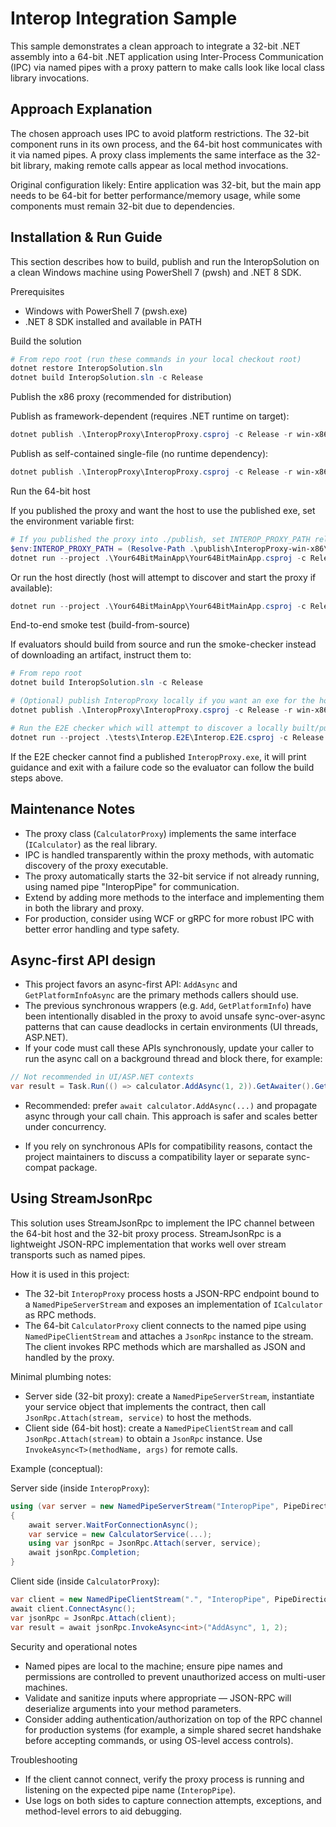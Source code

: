 # Interop Integration Sample

This sample demonstrates a clean approach to integrate a 32-bit .NET assembly into a 64-bit .NET application using Inter-Process Communication (IPC) via named pipes with a proxy pattern to make calls look like local class library invocations.

## Approach Explanation

The chosen approach uses IPC to avoid platform restrictions. The 32-bit component runs in its own process, and the 64-bit host communicates with it via named pipes. A proxy class implements the same interface as the 32-bit library, making remote calls appear as local method invocations.

Original configuration likely: Entire application was 32-bit, but the main app needs to be 64-bit for better performance/memory usage, while some components must remain 32-bit due to dependencies.

## Installation & Run Guide

This section describes how to build, publish and run the InteropSolution on a clean Windows machine using PowerShell 7 (pwsh) and .NET 8 SDK.

Prerequisites
- Windows with PowerShell 7 (pwsh.exe)
- .NET 8 SDK installed and available in PATH

Build the solution

```powershell
# From repo root (run these commands in your local checkout root)
dotnet restore InteropSolution.sln
dotnet build InteropSolution.sln -c Release
```

Publish the x86 proxy (recommended for distribution)

Publish as framework-dependent (requires .NET runtime on target):

```powershell
dotnet publish .\InteropProxy\InteropProxy.csproj -c Release -r win-x86 --self-contained false -o .\publish\InteropProxy-win-x86
```

Publish as self-contained single-file (no runtime dependency):

```powershell
dotnet publish .\InteropProxy\InteropProxy.csproj -c Release -r win-x86 --self-contained true -p:PublishSingleFile=true -o .\publish\InteropProxy-win-x86-self
```

Run the 64-bit host

If you published the proxy and want the host to use the published exe, set the environment variable first:

```powershell
# If you published the proxy into ./publish, set INTEROP_PROXY_PATH relative to repo root
$env:INTEROP_PROXY_PATH = (Resolve-Path .\publish\InteropProxy-win-x86\InteropProxy.exe).Path
dotnet run --project .\Your64BitMainApp\Your64BitMainApp.csproj -c Release
```

Or run the host directly (host will attempt to discover and start the proxy if available):

```powershell
dotnet run --project .\Your64BitMainApp\Your64BitMainApp.csproj -c Release
```

End-to-end smoke test (build-from-source)

If evaluators should build from source and run the smoke-checker instead of downloading an artifact, instruct them to:

```powershell
# From repo root
dotnet build InteropSolution.sln -c Release

# (Optional) publish InteropProxy locally if you want an exe for the host to start
dotnet publish .\InteropProxy\InteropProxy.csproj -c Release -r win-x86 --self-contained true -p:PublishSingleFile=true -o .\publish\InteropProxy-win-x86-self

# Run the E2E checker which will attempt to discover a locally built/published InteropProxy
dotnet run --project .\tests\Interop.E2E\Interop.E2E.csproj -c Release
```

If the E2E checker cannot find a published `InteropProxy.exe`, it will print guidance and exit with a failure code so the evaluator can follow the build steps above.

## Maintenance Notes

- The proxy class (`CalculatorProxy`) implements the same interface (`ICalculator`) as the real library.
- IPC is handled transparently within the proxy methods, with automatic discovery of the proxy executable.
- The proxy automatically starts the 32-bit service if not already running, using named pipe "InteropPipe" for communication.
- Extend by adding more methods to the interface and implementing them in both the library and proxy.
- For production, consider using WCF or gRPC for more robust IPC with better error handling and type safety.

## Async-first API design

- This project favors an async-first API: `AddAsync` and `GetPlatformInfoAsync` are the primary methods callers should use.
- The previous synchronous wrappers (e.g. `Add`, `GetPlatformInfo`) have been intentionally disabled in the proxy to avoid unsafe sync-over-async patterns that can cause deadlocks in certain environments (UI threads, ASP.NET).
- If your code must call these APIs synchronously, update your caller to run the async call on a background thread and block there, for example:

```csharp
// Not recommended in UI/ASP.NET contexts
var result = Task.Run(() => calculator.AddAsync(1, 2)).GetAwaiter().GetResult();
```

- Recommended: prefer `await calculator.AddAsync(...)` and propagate async through your call chain. This approach is safer and scales better under concurrency.

- If you rely on synchronous APIs for compatibility reasons, contact the project maintainers to discuss a compatibility layer or separate sync-compat package.

## Using StreamJsonRpc

This solution uses StreamJsonRpc to implement the IPC channel between the 64-bit host and the 32-bit proxy process. StreamJsonRpc is a lightweight JSON-RPC implementation that works well over stream transports such as named pipes.

How it is used in this project:
- The 32-bit `InteropProxy` process hosts a JSON-RPC endpoint bound to a `NamedPipeServerStream` and exposes an implementation of `ICalculator` as RPC methods.
- The 64-bit `CalculatorProxy` client connects to the named pipe using `NamedPipeClientStream` and attaches a `JsonRpc` instance to the stream. The client invokes RPC methods which are marshalled as JSON and handled by the proxy.

Minimal plumbing notes:
- Server side (32-bit proxy): create a `NamedPipeServerStream`, instantiate your service object that implements the contract, then call `JsonRpc.Attach(stream, service)` to host the methods.
- Client side (64-bit host): create a `NamedPipeClientStream` and call `JsonRpc.Attach(stream)` to obtain a `JsonRpc` instance. Use `InvokeAsync<T>(methodName, args)` for remote calls.

Example (conceptual):

Server side (inside `InteropProxy`):

```csharp
using (var server = new NamedPipeServerStream("InteropPipe", PipeDirection.InOut, NamedPipeServerStream.MaxAllowedServerInstances, PipeTransmissionMode.Message, PipeOptions.Asynchronous))
{
	await server.WaitForConnectionAsync();
	var service = new CalculatorService(...);
	using var jsonRpc = JsonRpc.Attach(server, service);
	await jsonRpc.Completion;
}
```

Client side (inside `CalculatorProxy`):

```csharp
var client = new NamedPipeClientStream(".", "InteropPipe", PipeDirection.InOut, PipeOptions.Asynchronous);
await client.ConnectAsync();
var jsonRpc = JsonRpc.Attach(client);
var result = await jsonRpc.InvokeAsync<int>("AddAsync", 1, 2);
```

Security and operational notes
- Named pipes are local to the machine; ensure pipe names and permissions are controlled to prevent unauthorized access on multi-user machines.
- Validate and sanitize inputs where appropriate — JSON-RPC will deserialize arguments into your method parameters.
- Consider adding authentication/authorization on top of the RPC channel for production systems (for example, a simple shared secret handshake before accepting commands, or using OS-level access controls).

Troubleshooting
- If the client cannot connect, verify the proxy process is running and listening on the expected pipe name (`InteropPipe`).
- Use logs on both sides to capture connection attempts, exceptions, and method-level errors to aid debugging.